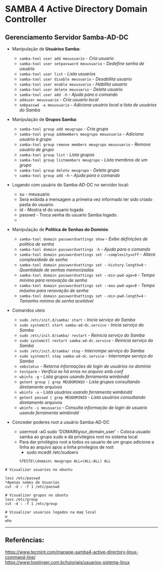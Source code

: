 # SAMBA 4 Active Directory Domain Controller  
## Gerenciamento Servidor Samba-AD-DC

* Manipulação de **Usuários Samba**:
  * `samba-tool user add meuusuario`  - *Cria usuario*
  * `samba-tool user setpassword meuusuario` - *Dedefine senha de usuário*
  * `samba-tool user list`  - *Lista usuarios*
  * `samba-tool user disable meusuario` - *Desabilita usuario*
  * `samba-tool user enable meuusuario` - *Habilita usuario*
  * `samba-tool user delete meusuario`  - *Deleta usuario*
  * `samba-tool user add -h`  - *Ajuda para o comando*
  * `adduser meuusuario` - *Cria usuario local*
  * `smbpasswd -a meuusuario` - *Adiciona usuário local a lista de usuários do Samba*

* Manipulação de **Grupos Samba**:
  * `samba-tool group add meugrupo` - *Cria grupo* 
  * `samba-tool group addmembers meugrupo meuusuario` - *Adiciona usuário a grupo*
  * `samba-tool group remove members meugrupo meuusuario` - *Remove usuário de grupo*
  * `samba-tool group list` - *Lista grupos*
  * `samba-tool group listmembers meugrupo` - *Lista membros de um grupo*
  * `samba-tool group delete meugrupo` - *Deleta grupo*
  * `samba-tool group add –h` - *Ajuda para o comando*  

* Logando com usuário do Samba-AD-DC no servidor local:
  * su - meusuario
  * Será exibida a mensagem a primeira vez informado ter sido criado pasta do usuario. 
  * id - Mostra id do usuario logado
  * passwd - Troca senha do usuario Samba logado.
  * 
* Manipulação de **Politica de Senhas do Domínio**:
  * `samba-tool domain passwordsettings show` - *Exibe definições de política de senha*
  * `samba-tool domain passwordsettings -h` - *Ajuda para o comando*
  * `samba-tool domain passwordsettings set --complexity=off` - *Altera complexidade de senha*
  * `samba-tool domain passwordsettings set --history-length=0` - *Quantidade de senhas memorizadas*
  * `samba-tool domain passwordsettings set --min-pwd-age=0` - *Tempo mínimo para renovação de senha*
  * `samba-tool domain passwordsettings set --max-pwd-age=0` - *Tempo máximo para renovação de senha*
  * `samba-tool domain passwordsettings set --min-pwd-length=4` - *Tamanho mínimo de senha aceitável*

* Comandos uteis
  * `sudo /etc/init.d/samba/ start` - *Inicia serviço do Samba*
  * `sudo systemctl start samba-ad-dc.service` - *Inicia serviço do Samba*
  * `sudo /etc/init.d/samba/ restart`  - *Reinicia serviço do Samba*
  * `sudo systemctl restart samba-ad-dc.service` - *Reinicia serviço do Samba*
  * `sudo /etc/init.d/samba/ stop` - *Interrompe serviço do Samba*
  * `sudo systemctl stop samba-ad-dc.service` - *Interrompe serviço do Samba*
  * `smbstatus` - *Retorna informações de login de usuários no domínio*
  * `testparm` - *Verifica se há erros no arquivo smb.conf*
  * `wbinfo -g` - *Lista grupos usando ferramenta wimbindd*
  * `getent group | grep MEUDOMINIO` - *Lista grupos consultando diretamente arquivos*
  * `wbinfo -u` - *Lista usuários usando ferramenta wimbindd*
  * `getent passwd | grep MEUDOMINIO` - *Lista usuários consultando diretamente arquivos*
  * `wbinfo -i meusuario` - *Consulta informação de login de usuario usando ferramenta wimbindd*

* Conceder poderes root a usuário Samba-AD-DC
  * usermod -aG sudo 'DOMAIN\your_domain_user' - Coloca usuado samba ao grupo sudo e dá privilegios root no sistema local
  * Para dar privilégios root a todos os usuario de um grupo adicione a linha ao arquivo apos a linha privilegios de root
    * sudo mcedit /etc/sudoers
     ~~~
     %TESTE\\domain\ meugrupo ALL=(ALL:ALL) ALL
     ~~~
~~~
# Visualizar usuarios no ubuntu

less /etc/passwd
*Apenas nomes de Usuarios
cut -d : -f 1 /etc/passwd

# Visualizar grupos no ubuntu
less /etc/group
cut -d : -f 1 /etc/group

# Visualizar usuarios logados na maq local
w
who
~~~
--------------
## Referências:
https://www.tecmint.com/manage-samba4-active-directory-linux-command-line/  
https://www.hostinger.com.br/tutoriais/usuarios-sistema-linux  
